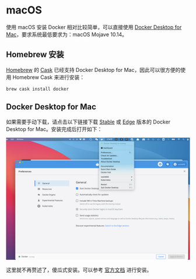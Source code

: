 # macOS

使用 macOS 安装 Docker 相对比较简单，可以直接使用 [Docker Desktop for Mac](https://docs.docker.com/docker-for-mac/)，要求系统最低要求为：macOS Mojave 10.14。

## Homebrew 安装

[Homebrew](https://brew.sh/) 的 [Cask](https://github.com/Homebrew/homebrew-cask) 已经支持 Docker Desktop for Mac，因此可以很方便的使用 Homebrew Cask 来进行安装：

```text
brew cask install docker
```

## Docker Desktop for Mac

如果需要手动下载，请点击以下链接下载 [Stable](https://download.docker.com/mac/stable/Docker.dmg) 或 [Edge](https://download.docker.com/mac/edge/Docker.dmg) 版本的 Docker Desktop for Mac。安装完成后打开如下：

![](../.gitbook/assets/image%20%286%29.png)

这里就不再赘述了，傻瓜式安装。可以参考 [官方文档](https://docs.docker.com/docker-for-mac/install/) 进行安装。



